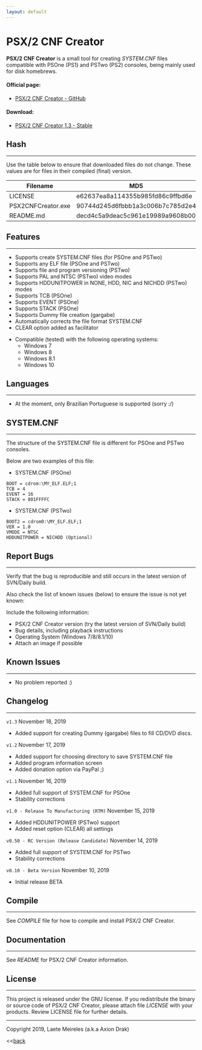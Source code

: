 ```yaml
---
layout: default
---
```


# PSX/2 CNF Creator

**PSX/2 CNF Creator** is a small tool for creating _SYSTEM.CNF_ files compatible with PSOne (PS1) and PSTwo (PS2) consoles, being mainly used for disk homebrews.

#### Official page:

* [PSX/2 CNF Creator - GitHub](https://github.com/AxionDrak/PSX2CNFCreator)

#### Download:

* [PSX/2 CNF Creator 1.3 - Stable](https://github.com/AxionDrak/PSX2CNFCreator/releases/tag/v1.3)

## Hash
* * *
Use the table below to ensure that downloaded files do not change. These values are for files in their compiled (final) version.

| Filename                    | MD5                                     | SHA256                                   |
| --------------------------- | ----------------------------------------|----------------------------------------- |
| LICENSE                     | e62637ea8a114355b985fd86c9ffbd6e        | 230184f60bae2feaf244f10a8bac053c8ff33a183bcc365b4d8b876d2b7f4809   |
| PSX2CNFCreator.exe          | 90744d245d6fbbb1a3c006b7c785d2e4        | c87ed73812ff767af19d2f8fc53bdd99c68dd491748014e241780d22ae51dbbf   |
| README.md                   | decd4c5a9deac5c961e19989a9608b00        | e3af297778f8bb90b6e85b7271dd2d1ddab3d1e5385e0bca39e8a9058079129e   |

## Features
* * *
* Supports create SYSTEM.CNF files (for PSOne and PSTwo)
* Supports any ELF file (PSOne and PSTwo)
* Supports file and program versioning (PSTwo)
* Supports PAL and NTSC (PSTwo) video modes
* Supports HDDUNITPOWER in NONE, HDD, NIC and NICHDD (PSTwo) modes
* Supports TCB (PSOne)
* Supports EVENT (PSOne)
* Supports STACK (PSOne)
* Supports Dummy file creation (gargabe)
* Automatically corrects the file format SYSTEM.CNF
* CLEAR option added as facilitator
- Compatible (tested) with the following operating systems:
  - Windows 7
  - Windows 8
  - Windows 8.1
  - Windows 10

## Languages
* * *
* At the moment, only Brazilian Portuguese is supported (sorry :/)

## SYSTEM.CNF
* * *
The structure of the SYSTEM.CNF file is different for PSOne and PSTwo consoles.

Below are two examples of this file:

- SYSTEM.CNF (PSOne)
```
BOOT = cdrom:\MY_ELF.ELF;1
TCB = 4
EVENT = 16
STACK = 801FFFFC
```

- SYSTEM.CNF (PSTwo)
```
BOOT2 = cdrom0:\MY_ELF.ELF;1
VER = 1.0
VMODE = NTSC
HDDUNITPOWER = NICHDD (Optional)
```

## Report Bugs
* * *
Verify that the bug is reproducible and still occurs in the latest version of SVN/Daily build.

Also check the list of known issues (below) to ensure the issue is not yet known:

Include the following information:
* PSX/2 CNF Creator version (try the latest version of SVN/Daily build)
* Bug details, including playback instructions
* Operating System (Windows 7/8/8.1/10)
* Attach an image if possible

## Known Issues
* * *
* No problem reported :)

## Changelog
* * *
`v1.3`
November 18, 2019
* Added support for creating Dummy (gargabe) files to fill CD/DVD discs.

`v1.2`
November 17, 2019
* Added support for choosing directory to save SYSTEM.CNF file
* Added program information screen
* Added donation option via PayPal ;)

`v1.1`
November 16, 2019
* Added full support of SYSTEM.CNF for PSOne
* Stability corrections

`v1.0 - Release To Manufacturing (RTM)`
November 15, 2019
* Added HDDUNITPOWER (PSTwo) support
* Added reset option (CLEAR) all settings

`v0.50 - RC Version (Release Candidate)`
November 14, 2019
* Added full support of SYSTEM.CNF for PSTwo
* Stability corrections

`v0.10 - Beta Version`
November 10, 2019
* Initial release BETA

## Compile
* * *
See _COMPILE_ file for how to compile and install PSX/2 CNF Creator.

## Documentation
* * *
See _README_ for PSX/2 CNF Creator information.

## License
* * *
This project is released under the GNU license. If you redistribute the binary or source code of PSX/2 CNF Creator, please attach file _LICENSE_ with your products.
Review LICENSE file for further details.

* * *
Copyright 2019, Laete Meireles (a.k.a Axion Drak)

<<[back](./)

